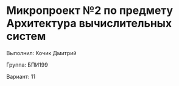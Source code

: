 # Микропроект №2 по предмету Архитектура вычислительных систем
Выполнил: Кочик Дмитрий

Группа: БПИ199

Вариант: 11
